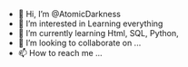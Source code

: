 - 👋 Hi, I’m @AtomicDarkness
- 👀 I’m interested in Learning everything
- 🌱 I’m currently learning Html, SQL, Python,
- 💞️ I’m looking to collaborate on ...
- 📫 How to reach me ...

<!---
AtomicDarkness/AtomicDarkness is a ✨ special ✨ repository because its `README.md` (this file) appears on your GitHub profile.
You can click the Preview link to take a look at your changes.
--->
